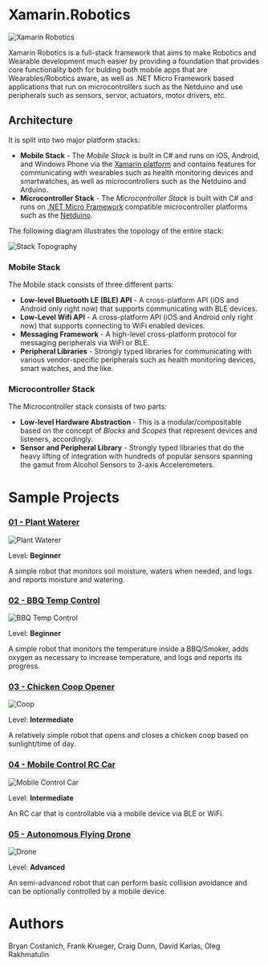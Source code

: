 # Xamarin.Robotics

![Xamarin Robotics](https://github.com/xamarin/Xamarin.Robotics/raw/master/Support%20Files/Images/Xamarin.Robotics%20Overview_Thumb.png)

Xamarin Robotics is a full-stack framework that aims to make Robotics and Wearable development much easier by providing a foundation that provides core functionality both for bulding both mobile apps that are Wearables/Robotics aware, as well as .NET Micro Framework based applications that run on microcontrollers such as the Netduino and use peripherals such as sensors, servor, actuators, motor drivers, etc.

## Architecture
 
It is split into two major platform stacks:

 * **Mobile Stack** - The _Mobile Stack_ is built in C# and runs on iOS, Android, and Windows Phone via the [Xamarin platform](http://xamarin.com) and contains features for communicating with wearables such as health monitoring devices and smartwatches, as well as microcontrollers such as the Netduino and Arduino.
 * **Microcontroller Stack** - The _Microcontroller Stack_ is built with C# and runs on [.NET Micro Framework](http://www.netmf.com/) compatible microcontroller platforms such as the [Netduino](http://netduino.com/).
 
The following diagram illustrates the topology of the entire stack:

![Stack Topography](https://github.com/xamarin/Xamarin.Robotics/raw/master/Support%20Files/Images/Xamarin.Robotics%20Stack%20Topography_Thumb.png)

### Mobile Stack

The Mobile stack consists of three different parts:

 * **Low-level Bluetooth LE (BLE) API** - A cross-platform API (iOS and Android only right now) that supports communicating with BLE devices.
 * **Low-Level Wifi API** - A cross-platform API (iOS and Android only right now) that supports connecting to WiFi enabled devices.
 * **Messaging Framework** - A high-level cross-platform protocol for messaging peripherals via WiFi or BLE.
 * **Peripheral Libraries** - Strongly typed libraries for communicating with various vendor-specific peripherals such as health monitoring devices, smart watches, and the like.

### Microcontroller Stack

The Microcontroller stack consists of two parts:

 * **Low-level Hardware Abstraction** - This is a modular/compositable based on the concept of _Blocks_ and _Scopes_ that represent devices and listeners, accordingly.
 * **Sensor and Peripheral Library** - Strongly typed libraries that do the heavy lifting of integration with hundreds of popular sensors spanning the gamut from Alcohol Sensors to 3-axis Accelerometers.

# Sample Projects

### [01 - Plant Waterer](https://github.com/xamarin/Xamarin.Robotics/tree/master/Projects/01%20-%20Plant%20Waterer)
![Plant Waterer](https://github.com/xamarin/Xamarin.Robotics/raw/master/Projects/01%20-%20Plant%20Waterer/Images/Illustration_Thumb.png)

Level: **Beginner** 

A simple robot that monitors soil moisture, waters when needed, and logs and reports moisture and watering. 

### [02 - BBQ Temp Control](https://github.com/xamarin/Xamarin.Robotics/tree/master/Projects/02%20-%20BBQ%20Temp%20Control)
![BBQ Temp Control](https://github.com/xamarin/Xamarin.Robotics/raw/master/Projects/02%20-%20BBQ%20Temp%20Control/Images/Illustration_thumb.png)

Level: **Beginner**

A simple robot that monitors the temperature inside a BBQ/Smoker, adds oxygen as necessary to increase temperature, and logs and reports its progress.

### [03 - Chicken Coop Opener](https://github.com/xamarin/Xamarin.Robotics/tree/master/Projects/03%20-%20Chicken%20Coop%20Opener)
![Coop](https://github.com/xamarin/Xamarin.Robotics/raw/master/Projects/03%20-%20Chicken%20Coop%20Opener/Images/Illustration_thumb.png)

Level: **Intermediate**

A relatively simple robot that opens and closes a chicken coop based on sunlight/time of day.

### [04 - Mobile Control RC Car](https://github.com/xamarin/Xamarin.Robotics/tree/master/Projects/04%20-%20Mobile%20Control%20Car)
![Mobile Control Car](https://github.com/xamarin/Xamarin.Robotics/raw/master/Projects/04%20-%20Mobile%20Control%20Car/Images/Illustration_thumb.png)

Level: **Intermediate**

An RC car that is controllable via a mobile device via BLE or WiFi.

### [05 - Autonomous Flying Drone](https://github.com/xamarin/Xamarin.Robotics/tree/master/Projects/05%20-%20Semi%20Autonomous%20Drone)
![Drone](https://github.com/xamarin/Xamarin.Robotics/raw/master/Projects/05%20-%20Semi%20Autonomous%20Drone/Images/Illustration_thumb.png)

Level: **Advanced**

An semi-advanced robot that can perform basic collision avoidance and can be optionally controlled by a mobile device.

# Authors
Bryan Costanich, Frank Krueger, Craig Dunn, David Karlas, Oleg Rakhmatulin
